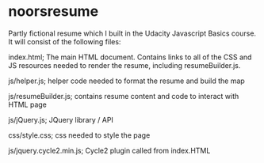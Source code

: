 noorsresume
===========

Partly fictional resume which I built in the Udacity Javascript Basics course.
It will consist of the following files:

index.html; The main HTML document. Contains links to all of the CSS and JS resources 
needed to render the resume, including resumeBuilder.js.

js/helper.js;               helper code needed to format the resume and build the map

js/resumeBuilder.js;       contains resume content and code to interact with HTML page

js/jQuery.js;              JQuery library / API

css/style.css;             css needed to style the page

js/jquery.cycle2.min.js;   Cycle2 plugin called from index.HTML

